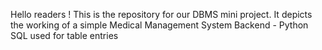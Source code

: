 Hello readers !
This is the repository for our DBMS mini project.
It depicts the working of a simple Medical Management System
Backend - Python
SQL used for table entries